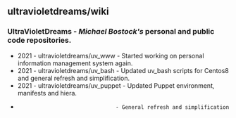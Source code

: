 ultravioletdreams/wiki
---
### UltraVioletDreams - *Michael Bostock's* personal and public code repositories.


* 2021 - ultravioletdreams/uv_www    - Started working on personal information management system again.
* 2021 - ultravioletdreams/uv_bash   - Updated uv_bash scripts for Centos8 and general refresh and simplification.
* 2021 - ultravioletdreams/uv_puppet - Updated Puppet environment, manifests and hiera.
*                                    - General refresh and simplification

